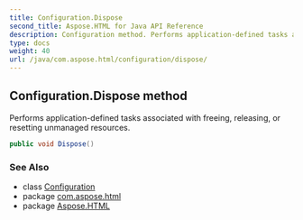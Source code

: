 ```yaml
---
title: Configuration.Dispose
second_title: Aspose.HTML for Java API Reference
description: Configuration method. Performs application-defined tasks associated with freeing releasing or resetting unmanaged resources
type: docs
weight: 40
url: /java/com.aspose.html/configuration/dispose/
---
```

## Configuration.Dispose method

Performs application-defined tasks associated with freeing, releasing, or resetting unmanaged resources.

```java
public void Dispose()
```

### See Also

* class [Configuration](../)
* package [com.aspose.html](../../configuration/)
* package [Aspose.HTML](../../../)
